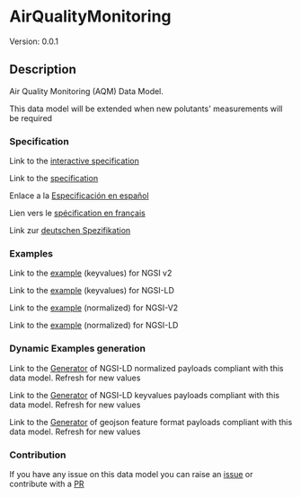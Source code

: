 # AirQualityMonitoring
Version: 0.0.1

## Description 

Air Quality Monitoring (AQM) Data Model.

This data model will be extended when new polutants' measurements will be required
### Specification

Link to the [interactive specification](https://swagger.lab.fiware.org/?url=https://smart-data-models.github.io/dataModel.Environment/AirQualityMonitoring/swagger.yaml)

Link to the [specification](https://smart-data-models.github.io/dataModel.Environment/AirQualityMonitoring/doc/spec.md)

Enlace a la [Especificación en español](https://smart-data-models.github.io/dataModel.Environment/AirQualityMonitoring/doc/spec_ES.md)

Lien vers le [spécification en français](https://smart-data-models.github.io/dataModel.Environment/AirQualityMonitoring/doc/spec_FR.md)

Link zur [deutschen Spezifikation](https://smart-data-models.github.io/dataModel.Environment/AirQualityMonitoring/doc/spec_DE.md)
### Examples

Link to the [example](https://smart-data-models.github.io/dataModel.Environment/AirQualityMonitoring/examples/example.json) (keyvalues) for NGSI v2

Link to the [example](https://smart-data-models.github.io/dataModel.Environment/AirQualityMonitoring/examples/example.jsonld) (keyvalues) for NGSI-LD

Link to the [example](https://smart-data-models.github.io/dataModel.Environment/AirQualityMonitoring/examples/example-normalized.json) (normalized) for NGSI-V2

Link to the [example](https://smart-data-models.github.io/dataModel.Environment/AirQualityMonitoring/examples/example-normalized.jsonld) (normalized) for NGSI-LD
### Dynamic Examples generation

Link to the [Generator](https://smartdatamodels.org/extra/ngsi-ld_generator_v0.92.php?schemaUrl=https://raw.githubusercontent.com/smart-data-models/dataModel.Environment/master/AirQualityMonitoring/schema.json&email=info@smartdatamodels.org) of NGSI-LD normalized payloads compliant with this data model. Refresh for new values

Link to the [Generator](https://smartdatamodels.org/extra/ngsi-ld_generator_keyvalues_v0.92.php?schemaUrl=https://raw.githubusercontent.com/smart-data-models/dataModel.Environment/master/AirQualityMonitoring/schema.json&email=info@smartdatamodels.org) of NGSI-LD keyvalues payloads compliant with this data model. Refresh for new values

Link to the [Generator](https://smartdatamodels.org/extra/geojson_features_generator_v1.0.php?schemaUrl=https://raw.githubusercontent.com/smart-data-models/dataModel.Environment/master/AirQualityMonitoring/schema.json&email=info@smartdatamodels.org) of geojson feature format payloads compliant with this data model. Refresh for new values
### Contribution

 If you have any issue on this data model you can raise an [issue](https://github.com/smart-data-models/dataModel.Environment/issues)  or contribute with a [PR](https://github.com/smart-data-models/dataModel.Environment/pulls)